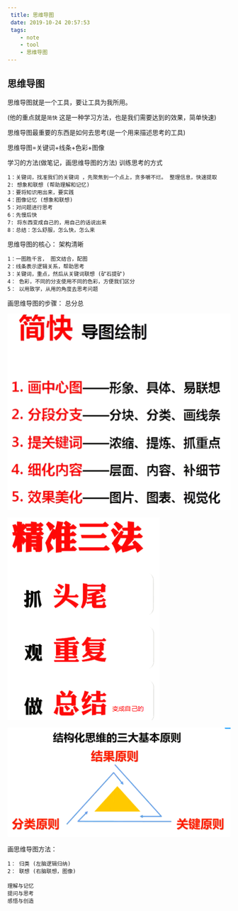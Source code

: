 ```yaml
---
 title: 思维导图
 date: 2019-10-24 20:57:53
 tags: 
    - note
    - tool
    - 思维导图
---
```




## 思维导图

思维导图就是一个工具，要让工具为我所用。

 (他的重点就是`简快`  这是一种学习方法，也是我们需要达到的效果，简单快速)

思维导图最重要的东西是如何去思考(是一个用来描述思考的工具)

思维导图=关键词+线条+色彩+图像

学习的方法(做笔记，画思维导图的方法) 训练思考的方式

```
1：关键词，找准我们的关键词 ，先聚焦到一个点上，贪多嚼不烂。 整理信息，快速提取
2: 想象和联想 (帮助理解和记忆)
3：要将知识用出来，要实践
4：图像记忆 (想象和联想)
5：对问题进行思考
6：先慢后快
7: 将东西变成自己的，用自己的话说出来
8：总结：怎么舒服，怎么快，怎么来
```

思维导图的核心： 架构清晰

```
1：一图胜千言， 图文结合，配图
2：线条表示逻辑关系，帮助思考
3：关键词，重点，然后从关键词联想 (矿石提矿)
4： 色彩，不同的分支使用不同的色彩，方便我们区分
5： 以用致学，从用的角度去思考问题
```

画思维导图的步骤： 总分总

![mind_map1.png](https://github.com/zhaodahan/zhao_Note/blob/master/wiki_img/mind_map1.png?raw=true)

![mind_map2.png](https://github.com/zhaodahan/zhao_Note/blob/master/wiki_img/mind_map2.png?raw=true)

 

![mind_map3.png](https://github.com/zhaodahan/zhao_Note/blob/master/wiki_img/mind_map3.png?raw=true)

画思维导图方法：

```
1： 归类 (左脑逻辑归纳)
2： 联想 (右脑联想，图像)

理解与记忆
提问与思考
感悟与创造
```


